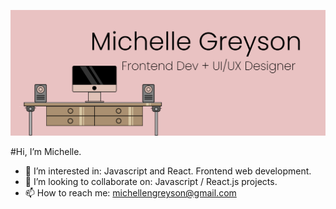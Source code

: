![image](https://github.com/michellengreyson/michellengreyson/blob/main/banner-img.png?raw=true)

#Hi, I’m Michelle.
- 👀 I’m interested in: Javascript and React. Frontend web development.
- 💞️ I’m looking to collaborate on: Javascript / React.js projects.
- 📫 How to reach me: michellengreyson@gmail.com

<!---
michellengreyson/michellengreyson is a ✨ special ✨ repository because its `README.md` (this file) appears on your GitHub profile.
You can click the Preview link to take a look at your changes.
--->
